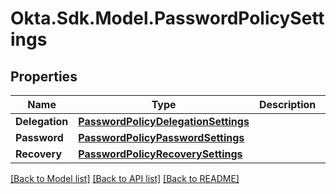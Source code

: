 # Okta.Sdk.Model.PasswordPolicySettings

## Properties

Name | Type | Description | Notes
------------ | ------------- | ------------- | -------------
**Delegation** | [**PasswordPolicyDelegationSettings**](PasswordPolicyDelegationSettings.md) |  | [optional] 
**Password** | [**PasswordPolicyPasswordSettings**](PasswordPolicyPasswordSettings.md) |  | [optional] 
**Recovery** | [**PasswordPolicyRecoverySettings**](PasswordPolicyRecoverySettings.md) |  | [optional] 

[[Back to Model list]](../README.md#documentation-for-models) [[Back to API list]](../README.md#documentation-for-api-endpoints) [[Back to README]](../README.md)

